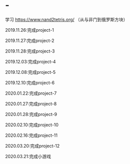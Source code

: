 # -

学习 https://www.nand2tetris.org/ （从与非门到俄罗斯方块）

2019.11.26:完成project-1

2019.11.27:完成project-2

2019.11.28:完成project-3

2019.12.03:完成project-4

2019.12.08:完成project-5

2019.12.10:完成project-6

2020.01.22:完成project-7

2020.01.27:完成project-8

2020.01.28:完成project-9

2020.02.10:完成project-10

2020.02.16:完成project-11

2020.03.20:完成project-12

2020.03.21:完成小游戏
